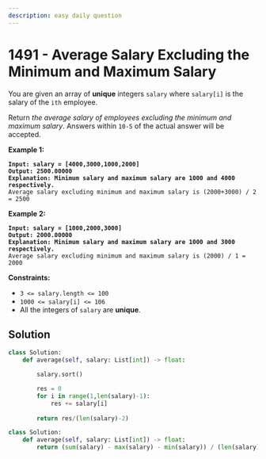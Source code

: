 ```yaml
---
description: easy daily question
---
```


# 1491 - Average Salary Excluding the Minimum and Maximum Salary

You are given an array of **unique** integers `salary` where `salary[i]` is the salary of the `ith` employee.

Return _the average salary of employees excluding the minimum and maximum salary_. Answers within `10-5` of the actual answer will be accepted.

&#x20;

**Example 1:**

<pre><code><strong>Input: salary = [4000,3000,1000,2000]
</strong><strong>Output: 2500.00000
</strong><strong>Explanation: Minimum salary and maximum salary are 1000 and 4000 respectively.
</strong>Average salary excluding minimum and maximum salary is (2000+3000) / 2 = 2500
</code></pre>

**Example 2:**

<pre><code><strong>Input: salary = [1000,2000,3000]
</strong><strong>Output: 2000.00000
</strong><strong>Explanation: Minimum salary and maximum salary are 1000 and 3000 respectively.
</strong>Average salary excluding minimum and maximum salary is (2000) / 1 = 2000
</code></pre>

&#x20;

**Constraints:**

* `3 <= salary.length <= 100`
* `1000 <= salary[i] <= 106`
* All the integers of `salary` are **unique**.

## Solution

```python
class Solution:
    def average(self, salary: List[int]) -> float:

        salary.sort()

        res = 0 
        for i in range(1,len(salary)-1):
            res += salary[i]
        
        return res/(len(salary)-2)
```

```python
class Solution:
    def average(self, salary: List[int]) -> float:
        return (sum(salary) - max(salary) - min(salary)) / (len(salary) - 2)
```
